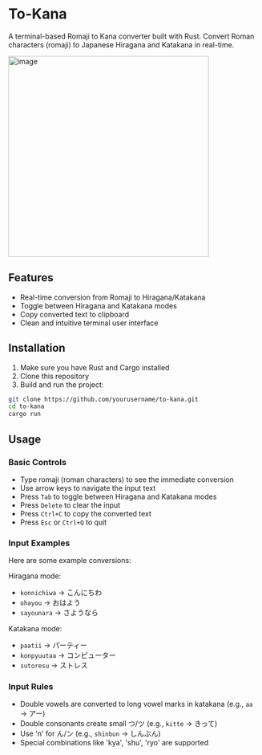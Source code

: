 # To-Kana

A terminal-based Romaji to Kana converter built with Rust. Convert Roman characters (romaji) to Japanese Hiragana and Katakana in real-time.

<img height="400" alt="image" src="https://github.com/user-attachments/assets/8c7a1c15-e389-4bce-97f8-400560ba674c" />


## Features

- Real-time conversion from Romaji to Hiragana/Katakana
- Toggle between Hiragana and Katakana modes
- Copy converted text to clipboard
- Clean and intuitive terminal user interface

## Installation

1. Make sure you have Rust and Cargo installed
2. Clone this repository
3. Build and run the project:

```bash
git clone https://github.com/yourusername/to-kana.git
cd to-kana
cargo run
```

## Usage

### Basic Controls

- Type romaji (roman characters) to see the immediate conversion
- Use arrow keys to navigate the input text
- Press `Tab` to toggle between Hiragana and Katakana modes
- Press `Delete` to clear the input
- Press `Ctrl+C` to copy the converted text
- Press `Esc` or `Ctrl+Q` to quit

### Input Examples

Here are some example conversions:

Hiragana mode:
- `konnichiwa` → こんにちわ
- `ohayou` → おはよう
- `sayounara` → さようなら

Katakana mode:
- `paatii` → パーティー
- `konpyuutaa` → コンピューター
- `sutoresu` → ストレス

### Input Rules

- Double vowels are converted to long vowel marks in katakana (e.g., `aa` → アー)
- Double consonants create small つ/ツ (e.g., `kitte` → きって)
- Use 'n' for ん/ン (e.g., `shinbun` → しんぶん)
- Special combinations like 'kya', 'shu', 'ryo' are supported
